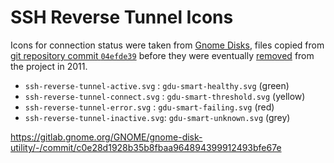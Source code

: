 SSH Reverse Tunnel Icons
========================

Icons for connection status were taken from [Gnome Disks](https://en.wikipedia.org/wiki/GNOME_Disks),
files copied from [git repository commit `04efde39`](https://gitlab.gnome.org/GNOME/gnome-disk-utility/-/commit/04efde393f344af5148a90f08afd0fb9e48cfbda)
before they were eventually [removed](https://gitlab.gnome.org/GNOME/gnome-disk-utility/-/commit/c0e28d1928b35b8fbaa964894399912493bfe67e)
from the project in 2011.

- `ssh-reverse-tunnel-active.svg`  : `gdu-smart-healthy.svg`   (green)
- `ssh-reverse-tunnel-connect.svg` : `gdu-smart-threshold.svg` (yellow)
- `ssh-reverse-tunnel-error.svg`   : `gdu-smart-failing.svg`   (red)
- `ssh-reverse-tunnel-inactive.svg`: `gdu-smart-unknown.svg`   (grey)



https://gitlab.gnome.org/GNOME/gnome-disk-utility/-/commit/c0e28d1928b35b8fbaa964894399912493bfe67e

